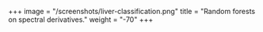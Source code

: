 +++
image =  "/screenshots/liver-classification.png"
title = "Random forests on spectral derivatives."
weight = "-70"
+++